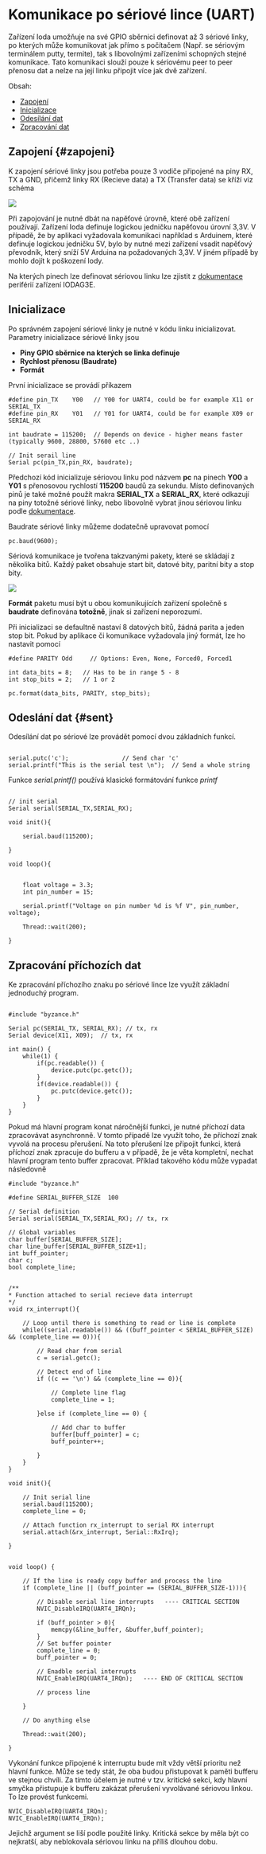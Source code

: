 # Komunikace po sériové lince \(UART\)

Zařízení Ioda umožňuje na své GPIO sběrnici definovat až 3 sériové linky, po kterých může komunikovat jak přímo s počítačem \(Např. se sériovým terminálem putty, termite\), tak s libovolnými zařízeními schopných stejné komunikace. Tato komunikaci slouží pouze k sériovému peer to peer přenosu dat a nelze na její linku připojit více jak dvě zařízení.

Obsah:

* [Zapojení](#zapojeni)
* [Inicializace](#inicializace)
* [Odesílání dat](#sent)
* [Zpracování dat](#zpracování-příchozích-dat)

## Zapojení {#zapojeni}

K zapojení sériové linky jsou potřeba pouze 3 vodiče připojené na piny RX, TX a GND, přičemž linky RX \(Recieve data\) a TX \(Transfer data\) se kříží viz schéma

![](/images/hardware/uart_bus.jpg)

Při zapojování je nutné dbát na napěťové úrovně, které obě zařízení používají. Zařízení Ioda definuje logickou jedničku napěťovou úrovní 3,3V. V případě, že by aplikaci vyžadovala komunikaci například s Arduinem, které definuje logickou jedničku 5V, bylo by nutné mezi zařízení vsadit napěťový převodník, který sníží 5V Arduina na požadovaných 3,3V. V jiném případě by mohlo dojít k poškození Iody.

Na kterých pinech lze definovat sériovou linku lze zjistit z [dokumentace](//articles/hardware/ioda/datasheet/iodag3e/rozhrani-a-periferie.md) periférií zařízení IODAG3E.

## Inicializace

Po správném zapojení sériové linky je nutné v kódu linku inicializovat. Parametry inicializace sériové linky jsou 

* **Piny GPIO sběrnice na kterých se linka definuje** 
* **Rychlost přenosu (Baudrate)**
* **Formát**

První inicializace se provádí příkazem

```
#define pin_TX    Y00   // Y00 for UART4, could be for example X11 or SERIAL_TX 
#define pin_RX    Y01   // Y01 for UART4, could be for example X09 or SERIAL_RX

int baudrate = 115200;  // Depends on device - higher means faster (typically 9600, 28800, 57600 etc ..)

// Init serail line
Serial pc(pin_TX,pin_RX, baudrate);

```

Předchozí kód inicializuje sériovou linku pod názvem **pc** na pinech **Y00** a **Y01** s přenosovou rychlostí **115200** baudů za sekundu. Místo definovaných pinů je také možné použít makra **SERIAL_TX** a **SERIAL_RX**, které odkazují na piny totožné sériové linky, nebo libovolně vybrat jinou sériovou linku podle [dokumentace](//articles/hardware/ioda/datasheet/iodag3e/rozhrani-a-periferie.md).

Baudrate sériové linky můžeme dodatečně upravovat pomocí 

```
pc.baud(9600);
```

Sériová komunikace je tvořena takzvanými pakety, které se skládají z několika bitů. Každý paket obsahuje start bit, datové bity, paritní bity a stop bity.  

![](/assets/UART-Packet.png)

**Formát** paketu musí být u obou komunikujících zařízení společně s **baudrate** definována **totožně**, jinak si zařízení neporozumí. 

Při inicializaci se defaultně nastaví 8 datových bitů, žádná parita a jeden stop bit. Pokud by aplikace či komunikace vyžadovala jiný formát, lze ho nastavit pomocí 


```
#define PARITY Odd     // Options: Even, None, Forced0, Forced1 

int data_bits = 8;   // Has to be in range 5 - 8 
int stop_bits = 2;   // 1 or 2

pc.format(data_bits, PARITY, stop_bits);
```

## Odeslání dat {#sent}

Odesílání dat po sériové lze provádět pomocí dvou základních funkcí.

```

serial.putc('c'); 				// Send char 'c'
serial.printf("This is the serial test \n");  // Send a whole string

```
Funkce _serial.printf()_ používá klasické formátování funkce _printf_ 



```

// init serial
Serial serial(SERIAL_TX,SERIAL_RX);

void init(){

	serial.baud(115200);

}

void loop(){

	
	float voltage = 3.3; 
	int pin_number = 15;
	
	serial.printf("Voltage on pin number %d is %f V", pin_number, voltage);	

	Thread::wait(200);

}

```




## Zpracování příchozích dat

Ke zpracování příchozího znaku po sériové lince lze využít základní jednoduchý program.  

```

#include "byzance.h"
 
Serial pc(SERIAL_TX, SERIAL_RX); // tx, rx
Serial device(X11, X09);  // tx, rx
 
int main() {
    while(1) {
        if(pc.readable()) {
            device.putc(pc.getc());
        }
        if(device.readable()) {
            pc.putc(device.getc());
        }
    }
}

```

Pokud má hlavní program konat náročnější funkci, je nutné příchozí data zpracovávat asynchronně. V tomto případě lze využít toho, že příchozí znak vyvolá na procesu přerušení. Na toto přerušení lze připojit funkci, která příchozí znak zpracuje do bufferu a v případě, že je věta kompletní, nechat hlavní program tento buffer zpracovat. Příklad takového kódu může vypadat následovně


```
#include "byzance.h"

#define SERIAL_BUFFER_SIZE  100

// Serial definition
Serial serial(SERIAL_TX,SERIAL_RX); // tx, rx

// Global variables
char buffer[SERIAL_BUFFER_SIZE];
char line_buffer[SERIAL_BUFFER_SIZE+1];
int buff_pointer;
char c;
bool complete_line;


/**
* Function attached to serial recieve data interrupt
*/
void rx_interrupt(){

	// Loop until there is something to read or line is complete
	while((serial.readable()) && ((buff_pointer < SERIAL_BUFFER_SIZE) && (complete_line == 0))){

		// Read char from serial
		c = serial.getc();
	
		// Detect end of line
		if ((c == '\n') && (complete_line == 0)){
			
			// Complete line flag
			complete_line = 1;

		}else if (complete_line == 0) {
			
			// Add char to buffer
			buffer[buff_pointer] = c;
			buff_pointer++;

		}
	}
}

void init(){
	
	// Init serial line
	serial.baud(115200);
	complete_line = 0;
	
	// Attach function rx_interrupt to serial RX interrupt 
	serial.attach(&rx_interrupt, Serial::RxIrq);

}


void loop() {

	// If the line is ready copy buffer and process the line
	if (complete_line || (buff_pointer == (SERIAL_BUFFER_SIZE-1))){

		// Disable serial line interrupts   ---- CRITICAL SECTION 
		NVIC_DisableIRQ(UART4_IRQn);

		if (buff_pointer > 0){
			memcpy(&line_buffer, &buffer,buff_pointer);
		}
		// Set buffer pointer
		complete_line = 0;
		buff_pointer = 0;

		// Enadble serial interrupts
		NVIC_EnableIRQ(UART4_IRQn);   ---- END OF CRITICAL SECTION 

		// process line
			
	}
	
	// Do anything else
	
	Thread::wait(200);

}

```

Vykonání funkce připojené k interruptu bude mít vždy větší prioritu než hlavní funkce. Může se tedy stát, že oba budou přistupovat k paměti bufferu ve stejnou chvíli. Za tímto účelem je nutné v tzv. kritické sekci, kdy hlavní smyčka přistupuje k bufferu zakázat přerušení vyvolávané sériovou linkou. To lze provést funkcemi.


```
NVIC_DisableIRQ(UART4_IRQn); 
NVIC_EnableIRQ(UART4_IRQn);
```
 
Jejichž argument se liší podle použité linky. Kritická sekce by měla být co nejkratší, aby neblokovala sériovou linku na příliš dlouhou dobu.











